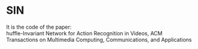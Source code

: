 # SIN
It is the code of the paper:  
huffle-Invariant Network for Action Recognition in Videos, ACM Transactions on Multimedia Computing, Communications, and Applications

